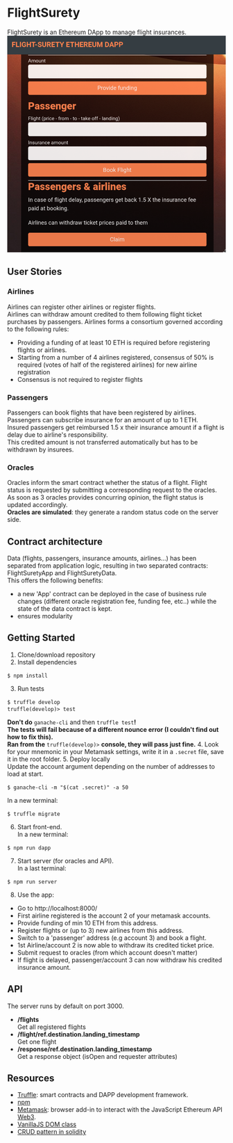 # FlightSurety
FlightSurety is an Ethereum DApp to manage flight insurances.
![Screenshot client](./front-end-screenshot.png)

## User Stories
### Airlines
Airlines can register other airlines or register flights.  
Airlines can withdraw amount credited to them following flight ticket purchases
by passengers.
Airlines forms a consortium governed according to the following rules:
- Providing a funding of at least 10 ETH is required before registering flights
or airlines.
- Starting from a number of 4 airlines registered, consensus of 50% is required
(votes of half of the registered airlines) for new airline registration
- Consensus is not required to register flights

### Passengers
Passengers can book flights that have been registered by airlines.  
Passengers can subscribe insurance for an amount of up to 1 ETH.  
Insured passengers get reimbursed 1.5 x their insurance amount if a flight is
delay due to airline's responsibility.  
This credited amount is not transferred automatically but has to be withdrawn by
insurees.

### Oracles
Oracles inform the smart contract whether the status of a flight.
Flight status is requested by submitting a corresponding request to the oracles.  
As soon as 3 oracles provides concurring opinion, the flight status is updated
accordingly.  
**Oracles are simulated**: they generate a random status code on the server side.

## Contract architecture
Data (flights, passengers, insurance amounts, airlines...) has been separated from application logic,
resulting in two separated contracts: FlightSuretyApp and FlightSuretyData.  
This offers the following benefits:
- a new 'App' contract can be deployed in the case of business rule changes (different oracle registration fee, funding fee, etc..) while the state of the data contract is kept.
- ensures modularity

## Getting Started
1.  Clone/download repository  
2.  Install dependencies
```
$ npm install
```
3.  Run tests
```
$ truffle develop
truffle(develop)> test
```
**Don't do** `ganache-cli` and then `truffle test`**!  
The tests will fail because of a different nounce error (I couldn't find out how to fix this).  
Ran from the** `truffle(develop)>` **console, they will pass just fine.**
4.  Look for your mnemonic in your Metamask settings, write it in a `.secret` file, save it in the root folder.
5.  Deploy locally  
Update the account argument depending on the number of addresses to load at start.
```
$ ganache-cli -m "$(cat .secret)" -a 50
```
In a new terminal:
```
$ truffle migrate
```
6.  Start front-end.  
In a new terminal:
```
$ npm run dapp
```
7.  Start server (for oracles and API).  
In a last terminal:
```
$ npm run server
```
8.  Use the app:
  - Go to http://localhost:8000/
  - First airline registered is the account 2 of your metamask accounts.
  - Provide funding of min 10 ETH from this address.
  - Register flights or (up to 3) new airlines from this address.
  - Switch to a 'passenger' address (e.g account 3) and book a flight.
  - 1st Airline/account 2 is now able to withdraw its credited ticket price.
  - Submit request to oracles (from which account doesn't matter)
  - If flight is delayed, passenger/account 3 can now withdraw his credited insurance amount.

## API
The server runs by default on port 3000.
- **/flights**  
Get all registered flights
- **/flight/ref.destination.landing_timestamp**  
Get one flight
- **/response/ref.destination.landing_timestamp**  
Get a response object (isOpen and requester attributes)

## Resources

- [Truffle](https://www.truffleframework.com/): smart contracts and DAPP development framework.
- [npm](https://www.npmjs.com/get-npm)
- [Metamask](https://metamask.io/): browser add-in to interact with the JavaScript Ethereum API [Web3](https://github.com/ethereum/web3.js/).
- [VanillaJS DOM class](https://hackernoon.com/how-i-converted-my-react-app-to-vanillajs-and-whether-or-not-it-was-a-terrible-idea-4b14b1b2faff)
- [CRUD pattern in solidity](https://medium.com/@robhitchens/solidity-crud-part-1-824ffa69509a)
